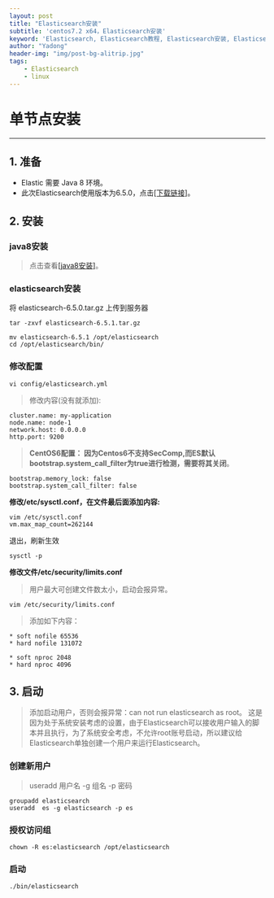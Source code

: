 ```yaml
---
layout: post
title: "Elasticsearch安装"
subtitle: 'centos7.2 x64，Elasticsearch安装'
keyword: 'Elasticsearch, Elasticsearch教程, Elasticsearch安装, Elasticsearch api 中文文档, Elasticsearch 查询, Java, Spring, Linux, Nginx, Zookeeper, Web, JavaScript, 前端, 设计'
author: "Yadong"
header-img: "img/post-bg-alitrip.jpg"
tags:
    - Elasticsearch
    - linux
---
```


# 单节点安装 #


----------


## 1. 准备 ##

 - Elastic 需要 Java 8 环境。
 - 此次Elasticsearch使用版本为6.5.0，点击[[下载链接]][1]。



## 2. 安装 ##

### java8安装 ###
>    点击查看[[java8安装]][2]。

### elasticsearch安装 ###
将  elasticsearch-6.5.0.tar.gz 上传到服务器


    tar -zxvf elasticsearch-6.5.1.tar.gz

    mv elasticsearch-6.5.1 /opt/elasticsearch
    cd /opt/elasticsearch/bin/

### 修改配置 ###

    vi config/elasticsearch.yml
 

> 修改内容(没有就添加):

    cluster.name: my-application
    node.name: node-1
    network.host: 0.0.0.0
    http.port: 9200

> **CentOS6配置：
因为Centos6不支持SecComp,而ES默认bootstrap.system_call_filter为true进行检测，需要将其关闭**。

    bootstrap.memory_lock: false
    bootstrap.system_call_filter: false

 
**修改/etc/sysctl.conf，在文件最后面添加内容:**

    vim /etc/sysctl.conf
    vm.max_map_count=262144

退出，刷新生效

    sysctl -p

**修改文件/etc/security/limits.conf**

> 用户最大可创建文件数太小，启动会报异常。


    vim /etc/security/limits.conf


> 添加如下内容：

    * soft nofile 65536
    * hard nofile 131072
    
    * soft nproc 2048
    * hard nproc 4096


## 3. 启动 ##

> 添加启动用户，否则会报异常：can not run elasticsearch as root。
这是因为处于系统安装考虑的设置，由于Elasticsearch可以接收用户输入的脚本并且执行，为了系统安全考虑，不允许root账号启动，所以建议给Elasticsearch单独创建一个用户来运行Elasticsearch。


### 创建新用户 ###

> useradd 用户名 -g 组名 -p 密码

    groupadd elasticsearch
    useradd  es -g elasticsearch -p es

### 授权访问组 ###

    chown -R es:elasticsearch /opt/elasticsearch

### 启动 ###


    ./bin/elasticsearch



  [1]: https://artifacts.elastic.co/downloads/elasticsearch/elasticsearch-6.5.0.tar.gz
  [2]: https://www.cuiyadong.com/2018/11/19/jdk1.8-linux/
